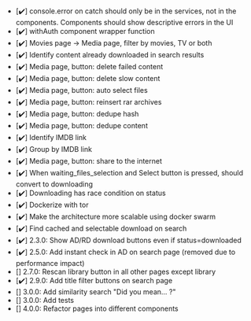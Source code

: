 - [✔️] console.error on catch should only be in the services, not in the components. Components should show descriptive errors in the UI
- [✔️] withAuth component wrapper function
- [✔️] Movies page -> Media page, filter by movies, TV or both
- [✔️] Identify content already downloaded in search results
- [✔️] Media page, button: delete failed content
- [✔️] Media page, button: delete slow content
- [✔️] Media page, button: auto select files
- [✔️] Media page, button: reinsert rar archives
- [✔️] Media page, button: dedupe hash
- [✔️] Media page, button: dedupe content
- [✔️] Identify IMDB link
- [✔️] Group by IMDB link
- [✔️] Media page, button: share to the internet
- [✔️] When waiting_files_selection and Select button is pressed, should convert to downloading
- [✔️] Downloading has race condition on status
- [✔️] Dockerize with tor
- [✔️] Make the architecture more scalable using docker swarm
- [✔️] Find cached and selectable download on search
- [✔️] 2.3.0: Show AD/RD download buttons even if status=downloaded
- [✔️] 2.5.0: Add instant check in AD on search page (removed due to performance impact)
- [] 2.7.0: Rescan library button in all other pages except library
- [✔️] 2.9.0: Add title filter buttons on search page
- [] 3.0.0: Add similarity search "Did you mean... ?"
- [] 3.0.0: Add tests
- [] 4.0.0: Refactor pages into different components
